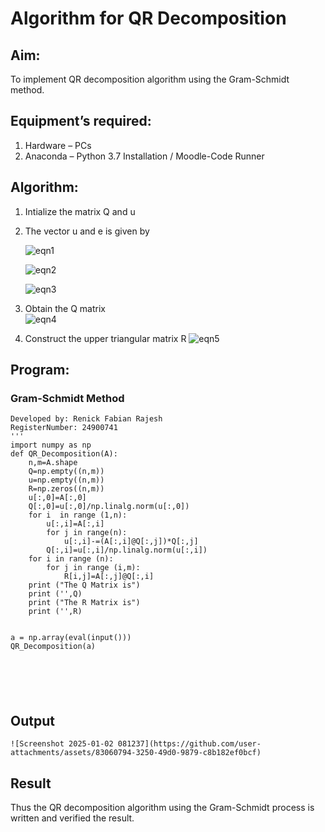 # Algorithm for QR Decomposition
## Aim:
To implement QR decomposition algorithm using the Gram-Schmidt method.
## Equipment’s required:
1.	Hardware – PCs
2.	Anaconda – Python 3.7 Installation / Moodle-Code Runner
## Algorithm:
1.	Intialize the matrix Q and u
2.	The vector u and e is given by

    ![eqn1](./ex4.jpg)

    ![eqn2](./ex6.jpg)

    ![eqn3](./ex3.jpg)

3.	Obtain the Q matrix   
    ![eqn4](./ex1.jpg)
4.	Construct the upper triangular matrix R
    ![eqn5](./ex2.jpg)



## Program:
### Gram-Schmidt Method
```
Developed by: Renick Fabian Rajesh
RegisterNumber: 24900741
'''
import numpy as np
def QR_Decomposition(A):
    n,m=A.shape
    Q=np.empty((n,m))
    u=np.empty((n,m))
    R=np.zeros((n,m))
    u[:,0]=A[:,0]
    Q[:,0]=u[:,0]/np.linalg.norm(u[:,0])
    for i  in range (1,n):
        u[:,i]=A[:,i]
        for j in range(n):
            u[:,i]-=(A[:,i]@Q[:,j])*Q[:,j]
        Q[:,i]=u[:,i]/np.linalg.norm(u[:,i])
    for i in range (n):
        for j in range (i,m):
            R[i,j]=A[:,j]@Q[:,i]
    print ("The Q Matrix is")
    print ('',Q)
    print ("The R Matrix is")
    print ('',R)

         
a = np.array(eval(input()))
QR_Decomposition(a)






```

## Output
```
![Screenshot 2025-01-02 081237](https://github.com/user-attachments/assets/83060794-3250-49d0-9879-c8b182ef0bcf)

```

## Result
Thus the QR decomposition algorithm using the Gram-Schmidt process is written and verified the result.
